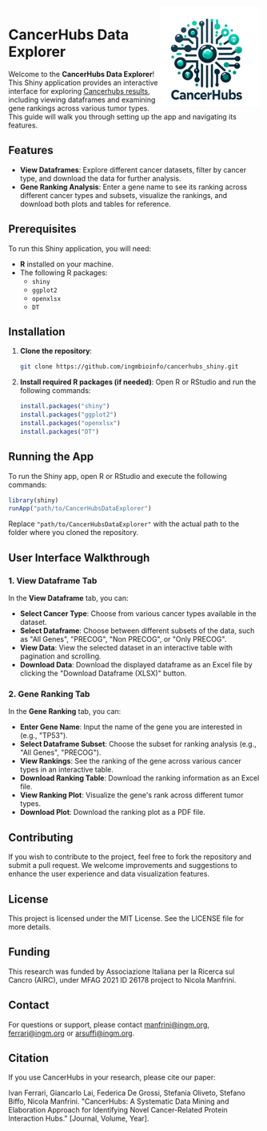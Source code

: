 <img src="cancerhubs_logo.png" align="right" alt="" width="200" />


# CancerHubs Data Explorer

Welcome to the **CancerHubs Data Explorer**! This Shiny application provides an interactive interface for exploring [Cancerhubs results](https://github.com/ingmbioinfo/cancerhubs), including viewing dataframes and examining gene rankings across various tumor types. This guide will walk you through setting up the app and navigating its features.

## Features
- **View Dataframes**: Explore different cancer datasets, filter by cancer type, and download the data for further analysis.
- **Gene Ranking Analysis**: Enter a gene name to see its ranking across different cancer types and subsets, visualize the rankings, and download both plots and tables for reference.

## Prerequisites
To run this Shiny application, you will need:
- **R** installed on your machine.
- The following R packages:
  - `shiny`
  - `ggplot2`
  - `openxlsx`
  - `DT`

## Installation
1. **Clone the repository**:
   ```sh
   git clone https://github.com/ingmbioinfo/cancerhubs_shiny.git
   ```

2. **Install required R packages (if needed)**:
   Open R or RStudio and run the following commands:
   ```r
   install.packages("shiny")
   install.packages("ggplot2")
   install.packages("openxlsx")
   install.packages("DT")
   ```

## Running the App
To run the Shiny app, open R or RStudio and execute the following commands:

```r
library(shiny)
runApp("path/to/CancerHubsDataExplorer")
```

Replace `"path/to/CancerHubsDataExplorer"` with the actual path to the folder where you cloned the repository.

## User Interface Walkthrough

### 1. View Dataframe Tab
In the **View Dataframe** tab, you can:
- **Select Cancer Type**: Choose from various cancer types available in the dataset.
- **Select Dataframe**: Choose between different subsets of the data, such as "All Genes", "PRECOG", "Non PRECOG", or "Only PRECOG".
- **View Data**: View the selected dataset in an interactive table with pagination and scrolling.
- **Download Data**: Download the displayed dataframe as an Excel file by clicking the "Download Dataframe (XLSX)" button.

### 2. Gene Ranking Tab
In the **Gene Ranking** tab, you can:
- **Enter Gene Name**: Input the name of the gene you are interested in (e.g., "TP53").
- **Select Dataframe Subset**: Choose the subset for ranking analysis (e.g., "All Genes", "PRECOG").
- **View Rankings**: See the ranking of the gene across various cancer types in an interactive table.
- **Download Ranking Table**: Download the ranking information as an Excel file.
- **View Ranking Plot**: Visualize the gene's rank across different tumor types.
- **Download Plot**: Download the ranking plot as a PDF file.

## Contributing
If you wish to contribute to the project, feel free to fork the repository and submit a pull request. We welcome improvements and suggestions to enhance the user experience and data visualization features.

## License
This project is licensed under the MIT License. See the LICENSE file for more details.

## Funding
This research was funded by Associazione Italiana per la Ricerca sul Cancro (AIRC), under MFAG 2021 ID 26178 project to Nicola Manfrini.

## Contact
For questions or support, please contact manfrini@ingm.org, ferrari@ingm.org or arsuffi@ingm.org. 

## Citation
If you use CancerHubs in your research, please cite our paper:

Ivan Ferrari, Giancarlo Lai, Federica De Grossi, Stefania Oliveto, Stefano Biffo, Nicola Manfrini. "CancerHubs: A Systematic Data Mining and Elaboration Approach for Identifying Novel Cancer-Related Protein Interaction Hubs." [Journal, Volume, Year].
